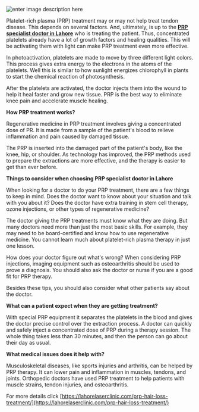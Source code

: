 
![enter image description here](https://i.ibb.co/XxMLwzD/1-im.png)


Platelet-rich plasma (PRP) treatment may or may not help treat tendon disease. This depends on several factors. And, ultimately, is up to the [**PRP specialist doctor in Lahore**](https://lahorelaserclinic.com/prp-hair-loss-treatment/) who is treating the patient. Thus, concentrated platelets already have a lot of growth factors and healing qualities. This will be activating them with light can make PRP treatment even more effective.

In photoactivation, platelets are made to move by three different light colors. This process gives extra energy to the electrons in the atoms of the platelets. Well this is similar to how sunlight energizes chlorophyll in plants to start the chemical reaction of photosynthesis.

After the platelets are activated, the doctor injects them into the wound to help it heal faster and grow new tissue. PRP is the best way to eliminate knee pain and accelerate muscle healing.

**How PRP treatment works?**

Regenerative medicine in PRP treatment involves giving a concentrated dose of PR. It is made from a sample of the patient's blood to relieve inflammation and pain caused by damaged tissue.

The PRP is inserted into the damaged part of the patient's body, like the knee, hip, or shoulder. As technology has improved, the PRP methods used to prepare the extractions are more effective, and the therapy is easier to get than ever before.

**Things to consider when choosing PRP specialist doctor in Lahore**

When looking for a doctor to do your PRP treatment, there are a few things to keep in mind. Does the doctor want to know about your situation and talk with you about it? Does the doctor have extra training in stem cell therapy, ozone injections, or other types of regenerative medicine?

The doctor giving the PRP treatments must know what they are doing. But many doctors need more than just the most basic skills. For example, they may need to be board-certified and know how to use regenerative medicine. You cannot learn much about platelet-rich plasma therapy in just one lesson.

How does your doctor figure out what's wrong? When considering PRP injections, imaging equipment such as osteoarthritis should be used to prove a diagnosis. You should also ask the doctor or nurse if you are a good fit for PRP therapy.

Besides these tips, you should also consider what other patients say about the doctor.

**What can a patient expect when they are getting treatment?**

With special PRP equipment it separates the platelets in the blood and gives the doctor precise control over the extraction process. A doctor can quickly and safely inject a concentrated dose of PRP during a therapy session. The whole thing takes less than 30 minutes, and then the person can go about their day as usual.

**What medical issues does it help with?**

Musculoskeletal diseases, like sports injuries and arthritis, can be helped by PRP therapy. It can lower pain and inflammation in muscles, tendons, and joints. Orthopedic doctors have used PRP treatment to help patients with muscle strains, tendon injuries, and osteoarthritis.

For more details click [https://lahorelaserclinic.com/prp-hair-loss-treatment/](https://lahorelaserclinic.com/prp-hair-loss-treatment/)
